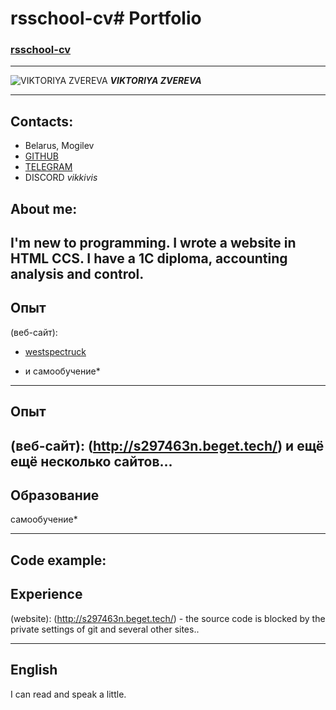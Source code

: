 # rsschool-cv# Portfolio
### [rsschool-cv](https://github.com/vikkivis/rsschool-cv)

---

![VIKTORIYA ZVEREVA](https://drive.google.com/file/d/1-cEuelFVClJXOe9bzD_uZIROGrYCJEk-/view?usp=drivesdk)
***VIKTORIYA ZVEREVA***

---

## Contacts:
- Belarus, Mogilev 
- [GITHUB](https://github.com/)
- [TELEGRAM](https://t.me/vikkivis)
- DISCORD *vikkivis*
## About me:
I'm new to programming. I wrote a website in HTML CCS. I have a 1C diploma, accounting analysis and control.
---
## Опыт
(веб-сайт):
- [westspectruck](http://s297463n.beget.tech/)
* и самообучение*
---
## Опыт
 (веб-сайт):
(http://s297463n.beget.tech/) 
и ещё ещё несколько сайтов...
---
## Образование
 самообучение*

---

## Code example:
## Experience
 (website):
(http://s297463n.beget.tech/) - the source code is blocked by the private settings of git
and several other sites..

---

## English
I can read and speak a little.
